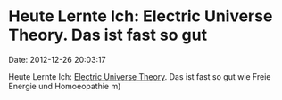 Heute Lernte Ich: Electric Universe Theory. Das ist fast so gut
===============================================================

Date: 2012-12-26 20:03:17

Heute Lernte Ich: [Electric Universe
Theory](http://rationalwiki.org/wiki/Electric_Universe). Das ist fast so
gut wie Freie Energie und Homoeopathie m)
